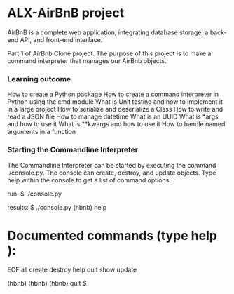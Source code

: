 # ALX-AirBnB project

AirBnB is a complete web application, integrating database storage, a back-end API, and front-end interface.

Part 1 of AirBnb Clone project.
The purpose of this project is to make a command interpreter that manages our AirBnb objects.

### Learning outcome

How to create a Python package
How to create a command interpreter in Python using the cmd module
What is Unit testing and how to implement it in a large project
How to serialize and deserialize a Class
How to write and read a JSON file
How to manage datetime
What is an UUID
What is *args and how to use it
What is **kwargs and how to use it
How to handle named arguments in a function

### Starting the Commandline Interpreter
The Commandline Interpreter can be started by executing the command ./console.py. 
The console can create, destroy, and update objects. Type help within the console to get a list of command options.

run:
$ ./console.py

results:
$ ./console.py
(hbnb) help

Documented commands (type help <topic>):
========================================
EOF  all  create  destroy  help  quit  show  update

(hbnb) 
(hbnb) 
(hbnb) quit
$

